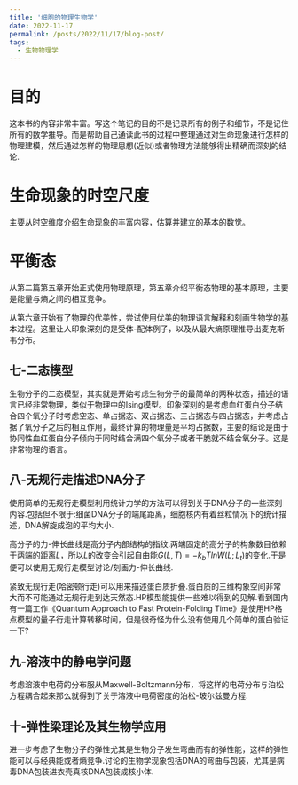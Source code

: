 ```yaml
---
title: '细胞的物理生物学'
date: 2022-11-17
permalink: /posts/2022/11/17/blog-post/
tags:
  - 生物物理学
---
```

# 目的

这本书的内容非常丰富。写这个笔记的目的不是记录所有的例子和细节，不是记住所有的数学推导。而是帮助自己通读此书的过程中整理通过对生命现象进行怎样的物理建模，然后通过怎样的物理思想(近似)或者物理方法能够得出精确而深刻的结论.

# 生命现象的时空尺度

主要从时空维度介绍生命现象的丰富内容，估算并建立的基本的数觉。

# 平衡态

从第二篇第五章开始正式使用物理原理，第五章介绍平衡态物理的基本原理，主要是能量与熵之间的相互竞争。

从第六章开始有了物理的优美性，尝试使用优美的物理语言解释和刻画生物学的基本过程。这里让人印象深刻的是受体-配体例子，以及从最大熵原理推导出麦克斯韦分布。

## 七-二态模型

生物分子的二态模型，其实就是开始考虑生物分子的最简单的两种状态，描述的语言已经非常物理，类似于物理中的Ising模型。印象深刻的是考虑血红蛋白分子结合四个氧分子时考虑空态、单占据态、双占据态、三占据态与四占据态，并考虑占据了氧分子之后的相互作用，最终计算的物理量是平均占据数，主要的结论是由于协同性血红蛋白分子倾向于同时结合满四个氧分子或者干脆就不结合氧分子。这是非常物理的语言。

## 八-无规行走描述DNA分子

使用简单的无规行走模型利用统计力学的方法可以得到关于DNA分子的一些深刻内容.包括但不限于:细菌DNA分子的端尾距离，细胞核内有着丝粒情况下的统计描述，DNA解旋成泡的平均大小.

高分子的力-伸长曲线是高分子内部结构的指纹.两端固定的高分子的构象数目依赖于两端的距离$L$，所以$L$的改变会引起自由能$G(L,T)=-k_bTlnW(L;L_t)$的变化.于是便可以使用无规行走模型讨论/刻画力-伸长曲线.

紧致无规行走(哈密顿行走)可以用来描述蛋白质折叠.蛋白质的三维构象空间非常大而不可能通过无规行走到达天然态.HP模型能提供一些难以得到的见解.看到国内有一篇工作《Quantum Approach to Fast Protein-Folding Time》是使用HP格点模型的量子行走计算转移时间，但是很奇怪为什么没有使用几个简单的蛋白验证一下?

## 九-溶液中的静电学问题

考虑溶液中电荷的分布服从Maxwell-Boltzmann分布，将这样的电荷分布与泊松方程耦合起来那么就得到了关于溶液中电荷密度的泊松-玻尔兹曼方程.

## 十-弹性梁理论及其生物学应用

进一步考虑了生物分子的弹性尤其是生物分子发生弯曲而有的弹性能，这样的弹性能可以与经典能或者熵竞争.讨论的生物学现象包括DNA的弯曲与包装，尤其是病毒DNA包装进衣壳真核DNA包装成核小体.